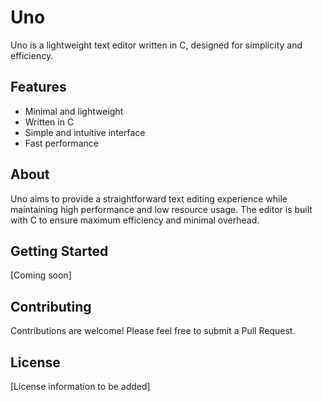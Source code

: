 # Uno

Uno is a lightweight text editor written in C, designed for simplicity and efficiency.

## Features

- Minimal and lightweight
- Written in C
- Simple and intuitive interface
- Fast performance

## About

Uno aims to provide a straightforward text editing experience while maintaining high performance and low resource usage. The editor is built with C to ensure maximum efficiency and minimal overhead.

## Getting Started

[Coming soon]

## Contributing

Contributions are welcome! Please feel free to submit a Pull Request.

## License

[License information to be added]
